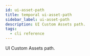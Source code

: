 ```yaml
---
id: ui-asset-path
title: temporal ui-asset-path
sidebar_label: ui-asset-path
description: UI Custom Assets path.
tags:
  - cli reference
---
```


UI Custom Assets path.

